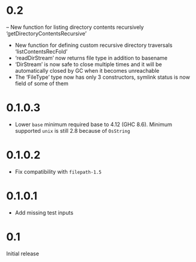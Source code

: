 # 0.2

– New function for listing directory contents recursively ‘getDirectoryContentsRecursive’
- New function for defining custom recursive directory traversals ‘listContentsRecFold’
- ‘readDirStream’ now returns file type in addition to basename
- ‘DirStream’ is now safe to close multiple times and it will be automatically closed by GC when it becomes unreachable
- The ‘FileType’ type now has only 3 constructors, symlink status is now field of some of them

# 0.1.0.3

- Lower `base` minimum required base to 4.12 (GHC 8.6). Minimum
  supported `unix` is still 2.8 because of `OsString`

# 0.1.0.2

- Fix compatibility with `filepath-1.5`

# 0.1.0.1

- Add missing test inputs

# 0.1

Initial release
